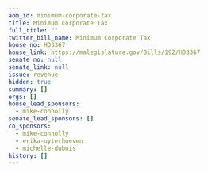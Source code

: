 ```yaml
---
aom_id: minimum-corporate-tax
title: Minimum Corporate Tax
full_title: ""
twitter_bill_name: Minimum Corporate Tax
house_no: HD3367
house_link: https://malegislature.gov/Bills/192/HD3367
senate_no: null
senate_link: null
issue: revenue
hidden: true
summary: []
orgs: []
house_lead_sponsors:
  - mike-connolly
senate_lead_sponsors: []
co_sponsors:
  - mike-connolly
  - erika-uyterhoeven
  - michelle-dubois
history: []
---
```

